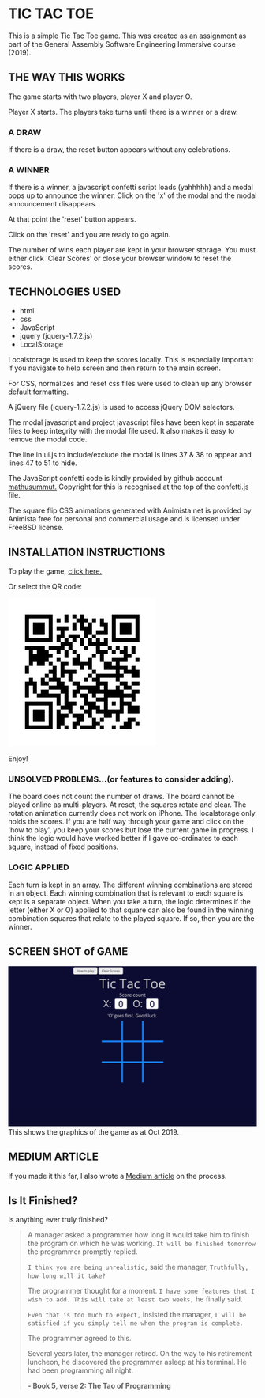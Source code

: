 
# TIC TAC TOE

This is a simple Tic Tac Toe game.
This was created as an assignment as part of the General Assembly Software Engineering Immersive course (2019).

## THE WAY THIS WORKS
The game starts with two players, player X and player O.

Player X starts. The players take turns until there is a winner or a draw.

### A DRAW
If there is a draw, the reset button appears without any celebrations.

### A WINNER
If there is a winner, a javascript confetti script loads (yahhhhh) and a modal pops up to announce the winner. Click on the 'x' of the modal and the modal announcement disappears.

At that point the 'reset' button appears.

Click on the 'reset' and you are ready to go again.

The number of wins each player are kept in your browser storage. You must either click 'Clear Scores' or close your browser window to reset the scores.

## TECHNOLOGIES USED
- html
- css
- JavaScript
- jquery (jquery-1.7.2.js)
- LocalStorage

Localstorage is used to keep the scores locally. This is especially important if you navigate to help screen and then return to the main screen.

For CSS, normalizes and reset css files were used to clean up any browser default formatting.

A jQuery file (jquery-1.7.2.js) is used to access jQuery DOM selectors.

The modal javascript and project javascript files have been kept in separate files to keep integrity with the modal file used. It also makes it easy to remove the modal code.

The line in ui.js to include/exclude the modal is lines 37 & 38 to appear and lines 47 to 51 to hide.

The JavaScript confetti code is kindly provided by github account [mathusummut.]( https://github.com/mathusummut/confetti.js)
Copyright for this is recognised at the top of the confetti.js file.

The square flip CSS animations generated with Animista.net is provided by Animista free for personal and commercial usage and is licensed under FreeBSD license.

## INSTALLATION INSTRUCTIONS
To play the game, [click here.](https://swcreative.github.io/project0/)

Or select the QR code:

![QR Code](QRcode-TicTacToe.png)

Enjoy!

### UNSOLVED PROBLEMS...(or features to consider adding).
The board does not count the number of draws.
The board cannot be played online as multi-players.
At reset, the squares rotate and clear. The rotation animation currently does not work on iPhone.
The localstorage only holds the scores. If you are half way through your game and click on the 'how to play', you keep your scores but lose the current game in progress.
I think the logic would have worked better if I gave co-ordinates to each square, instead of fixed positions.

### LOGIC APPLIED
Each turn is kept in an array.
The different winning combinations are stored in an object.
Each winning combination that is relevant to each square is kept is a separate object.
When you take a turn, the logic determines if the letter (either X or O) applied to that square can also be found in the winning combination squares that relate to the played square. If so, then you are the winner.

## SCREEN SHOT of GAME
![screen shot](https://github.com/swcreative/project0/blob/master/Tic%20Tac%20Screen%20Shot.png) This shows the graphics of the game as at Oct 2019.

## MEDIUM ARTICLE
If you made it this far, I also wrote a [Medium article](https://medium.com/@scottw2508/what-two-days-at-a-coding-bootcamp-feels-like-a3371441d5eb) on the process.

## Is It Finished?
Is anything ever truly finished?

>A manager asked a programmer how long it would take him to finish the program on which he was working. ``It will be finished tomorrow`` the programmer promptly replied.
>
>``I think you are being unrealistic,`` said the manager, ``Truthfully, how long will it take?``
>
>The programmer thought for a moment. `I have some features that I wish to add. This will take at least two weeks,` he finally said.
>
>`Even that is too much to expect,` insisted the manager, `I will be satisfied if you simply tell me when the program is complete.`
>
>The programmer agreed to this.
>
>Several years later, the manager retired. On the way to his retirement luncheon, he discovered the programmer asleep at his terminal. He had been programming all night.
>
> **- Book 5, verse 2: The Tao of Programming**
